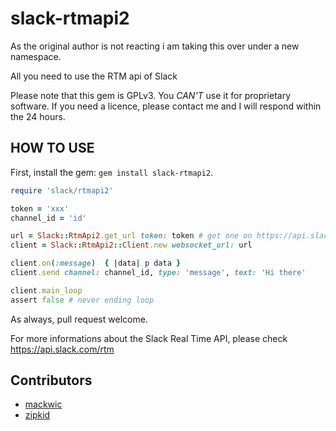 slack-rtmapi2
=============

As the original author is not reacting i am taking this over under a new namespace.

All you need to use the RTM api of Slack

Please note that this gem is GPLv3. You *CAN'T* use it for proprietary software.
If you need a licence, please contact me and I will respond within the 24 hours.

HOW TO USE
----------

First, install the gem: `gem install slack-rtmapi2`.

```ruby
require 'slack/rtmapi2'

token = 'xxx'
channel_id = 'id'

url = Slack::RtmApi2.get_url token: token # get one on https://api.slack.com/web#basics
client = Slack::RtmApi2::Client.new websocket_url: url

client.on(:message)  { |data| p data }
client.send channel: channel_id, type: 'message', text: 'Hi there'

client.main_loop
assert false # never ending loop
```

As always, pull request welcome.

For more informations about the Slack Real Time API, please check https://api.slack.com/rtm

Contributors
------------
- [mackwic](https://github.com/mackwic)
- [zipkid](https://github.com/zipkid)
